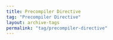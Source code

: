 ```yaml
---
title: Precompiler Directive
tag: "Precompiler Directive"
layout: archive-tags
permalink: "tag/precompiler-directive"
---
```

